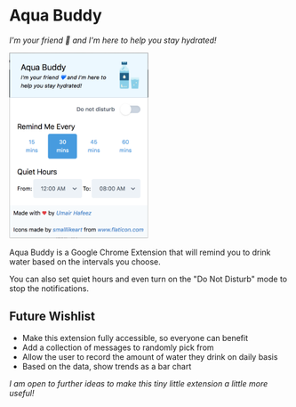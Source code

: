 # Aqua Buddy

_I'm your friend 💙 and I'm here to help you stay hydrated!_

<img title="Aqua Buddy" src="./images/aqua-buddy-ss.png" width="250" />

Aqua Buddy is a Google Chrome Extension that will remind you to drink water based on the intervals you choose.

You can also set quiet hours and even turn on the "Do Not Disturb" mode to stop the notifications.

## Future Wishlist

- Make this extension fully accessible, so everyone can benefit
- Add a collection of messages to randomly pick from
- Allow the user to record the amount of water they drink on daily basis
- Based on the data, show trends as a bar chart

_I am open to further ideas to make this tiny little extension a little more useful!_
